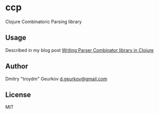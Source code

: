 # ccp

Clojure Combinatoric Parsing library

## Usage

Described in my blog post [Writing Parser Combinator library in Clojure](http://troydm.github.io/blog/2016/04/11/writing-parser-combinator-library-in-clojure/)

## Author
Dmitry "troydm" Geurkov d.geurkov@gmail.com

License
-------
MIT
